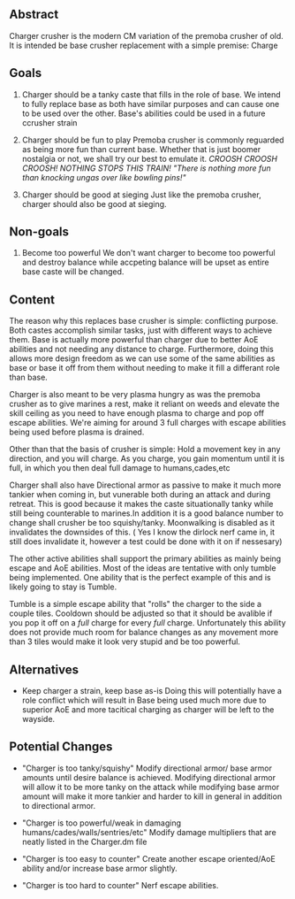 <!-- It's not necessary to follow this format, as long as you provide a coherent and structured document -->

## Abstract

Charger crusher is the modern CM variation of the premoba crusher of old. It is intended be base crusher replacement with a simple premise: Charge
<!-- An abstract is a short blurb, about a paragraph or two, succinctly describing your feature. This should mostly be "why", but can include "what". -->

## Goals

1. Charger should be a tanky caste that fills in the role of base.
    We intend to fully replace base as both have similar purposes and can cause one to be used over the other. Base's abilities could be used in a future ccrusher strain

2. Charger should be fun to play
    Premoba crusher is commonly reguarded as being more fun than current base. Whether that is just boomer nostalgia or not, we shall try our best to emulate it.
    *CROOSH CROOSH CROOSH! NOTHING STOPS THIS TRAIN!*
    *"There is nothing more fun than knocking ungas over like bowling pins!"*

3. Charger should be good at sieging
    Just like the premoba crusher, charger should also be good at sieging. 
<!-- This is a numbered list clearly detailing your goals for the feature. As per usual, this should be a mixture of both why and what. -->

## Non-goals

1. Become too powerful
    We don't want charger to become too powerful and destroy balance while accpeting balance will be upset as entire base caste will be changed.

<!-- Just like goals, but the opposite! Every feature has boundaries it won't step over. These should be written as if they start with "We will not...". -->

## Content

The reason why this replaces base crusher is simple: conflicting purpose. Both castes accomplish similar tasks, just with different ways to achieve them. Base is actually more powerful than charger due to better AoE abilities and not needing any distance to charge. Furthermore, doing this allows more design freedom as we can use some of the same abilities as base or base it off from them without needing to make it fill a differant role than base.

Charger is also meant to be very plasma hungry as was the premoba crusher as to give marines a rest, make it reliant on weeds and elevate the skill ceiling as you need to have enough plasma to charge and pop off escape abilities. We're aiming for around 3 full charges with escape abilities being used before plasma is drained.

Other than that the basis of crusher is simple: Hold a movement key in any direction, and you will charge. As you charge, you gain momentum until it is full, in which you then deal full damage to humans,cades,etc

Charger shall also have Directional armor as passive to make it much more tankier when coming in, but vunerable both during an attack and during retreat. This is good because it makes the caste situationally tanky while still being counterable to marines.In addition it is a good balance number to change shall crusher be too squishy/tanky. Moonwalking is disabled as it invalidates the downsides of this. ( Yes I know the dirlock nerf came in, it still does invalidate it, however a test could be done with it on if nessesary)

The other active abilities shall support the primary abilities as mainly being escape and AoE abilities. Most of the ideas are tentative with only tumble being implemented. One ability that is the perfect example of this and is likely going to stay is Tumble.

Tumble is a simple escape ability that "rolls" the charger to the side a couple tiles. Cooldown should be adjusted so that it should be avalible if you pop it off on a *full* charge for every *full* charge. Unfortunately this ability does not provide much room for balance changes as any movement more than 3 tiles would make it look very stupid and be too powerful.

<!-- Now's where you get into clear detail about everything your feature does. **You should still be explaining 'why' things are that way, *as* you describe what.** Be as detailed as possible. -->

## Alternatives

- Keep charger a strain, keep base as-is
    Doing this will potentially have a role conflict which will result in Base being used much more due to superior AoE and more tacitical charging as charger will be left to the wayside. 
<!-- Provide potential alternatives to your feature, either ones that align with your design values, or ones that don't that you suspect will be suggested. If you are including the latter, make sure to explain why you didn't choose that. -->

## Potential Changes

- "Charger is too tanky/squishy"
    Modify directional armor/ base armor amounts until desire balance is achieved. Modifying directional armor will allow it to be more tanky on the attack while modifying base armor amount will make it more tankier and harder to kill in general in addition to directional armor.

- "Charger is too powerful/weak in damaging humans/cades/walls/sentries/etc"
    Modify damage multipliers that are neatly listed in the Charger.dm file

- "Charger is too easy to counter"
    Create another escape oriented/AoE ability and/or increase base armor slightly.

- "Charger is too hard to counter"
    Nerf escape abilities.

<!-- Most of the time you're not going to get the best design first try. It helps to try your best to predict what *could* go wrong, and suggest alternatives that can be taken, without sacrificing your design. -->
